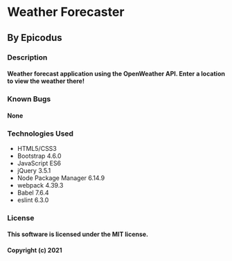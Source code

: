 # Weather Forecaster
## By Epicodus

### Description
#### Weather forecast application using the OpenWeather API. Enter a location to view the weather there!

### Known Bugs
#### None

### Technologies Used
* HTML5/CSS3
* Bootstrap 4.6.0
* JavaScript ES6
* jQuery 3.5.1
* Node Package Manager 6.14.9
* webpack 4.39.3
* Babel 7.6.4
* eslint 6.3.0

### License
#### This software is licensed under the MIT license.

#### Copyright (c) 2021